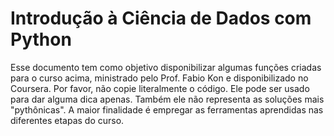 # Introdução à Ciência de Dados com Python

Esse documento tem como objetivo disponibilizar algumas funções criadas para o curso acima, ministrado pelo Prof. Fabio Kon e disponibilizado no Coursera.
Por favor, não copie literalmente o código. Ele pode ser usado para dar alguma dica apenas. 
Também ele não representa as soluções mais "pythônicas". A maior finalidade é empregar as ferramentas aprendidas nas diferentes etapas do curso.
